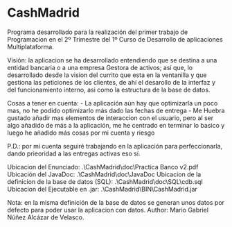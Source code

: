 # CashMadrid
Programa desarrollado para la realización del primer trabajo de Programacion en el 2º Trimestre del 1º Curso de Desarrollo de aplicaciones Multiplataforma.

Visión: la aplicacion se ha desarrollado entendiendo que se destina a una entidad bancaria o a una empresa Gestora de activos; así que, lo desarrollado desde la vision del currito que esta en la ventanilla y que gestiona las peticiones de los clientes, de ahí el desarollo de la interfaz y del funcionamiento interno, asi como la estructura de la base de datos.

Cosas a tener en cuenta: - La aplicación aún hay que optimizarla un poco mas, no he podido optimizarlo más dado las fechas de entrega - Me Huebra gustado añadir mas elementos de interaccion con el usuario, pero al ser algo añadido de más a la aplicación, me he centrado en terminar lo basico y luego he añadido más cosas por mi cuenta y riesgo

P.D.: por mi cuenta seguiré trabajando en la aplicación para perfeccionarla, dando prieoridad a las entregas activas eso sí.



Ubicacion del Enunciado: .\CashMadrid\doc\Practica Banco v2.pdf
Ubicación del JavaDoc: .\CashMadrid\doc\JavaDoc
Ubicacion de la definicion de la base de datos (SQL): .\CashMadrid\doc\SQL\cdb.sql
Ubicacion del Ejecutable en .jar: .\CashMadrid\BIN\CashMadrid.jar

Nota: en la misma definición de la base de datos se generan unos datos por defecto para poder usar la aplicacion con datos.
Author:
Mario Gabriel Núñez Alcázar de Velasco.
